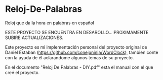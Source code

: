 # Reloj-De-Palabras
Reloj que da la hora en palabras en español

ESTE PROYECTO SE ENCUENTRA EN DESAROLLO... PROXIMAMENTE SUBIRE ACTUALIZACIONES.

Este proyecto es mi implementación personal del proyecto original de Daniel Estaban (https://github.com/conejoninja/WordClock), tambien conte con la ayuda de él aclarandome algunos temas de su proyecto.

En el documento "Reloj De Palabras - DIY.pdf" esta el manual con el que creé el proyecto.
